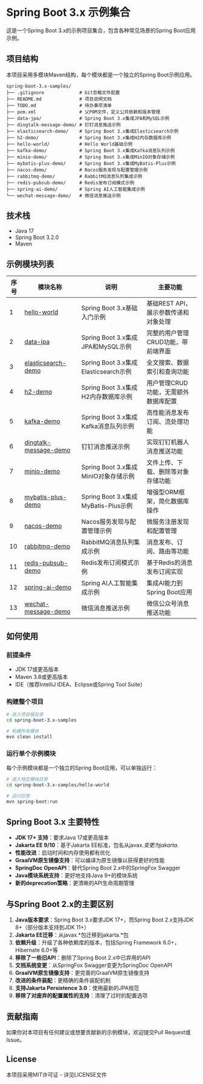 # Spring Boot 3.x 示例集合

这是一个Spring Boot 3.x的示例项目集合，包含各种常见场景的Spring Boot应用示例。

## 项目结构
本项目采用多模块Maven结构，每个模块都是一个独立的Spring Boot示例应用。

```
spring-boot-3.x-samples/
├── .gitignore             # Git忽略文件配置
├── README.md              # 项目说明文档
├── TODO.md                # 待办事项清单
├── pom.xml                # 父POM文件，定义公共依赖和版本管理
├── data-jpa/              # Spring Boot 3.x集成JPA和MySQL示例
├── dingtalk-message-demo/ # 钉钉消息推送示例
├── elasticsearch-demo/    # Spring Boot 3.x集成Elasticsearch示例
├── h2-demo/               # Spring Boot 3.x集成H2内存数据库示例
├── hello-world/           # Hello World基础示例
├── kafka-demo/            # Spring Boot 3.x集成Kafka消息队列示例
├── minio-demo/            # Spring Boot 3.x集成MinIO对象存储示例
├── mybatis-plus-demo/     # Spring Boot 3.x集成MyBatis-Plus示例
├── nacos-demo/            # Nacos服务发现与配置管理示例
├── rabbitmq-demo/         # RabbitMQ消息队列集成示例
├── redis-pubsub-demo/     # Redis发布订阅模式示例
├── spring-ai-demo/        # Spring AI人工智能集成示例
└── wechat-message-demo/   # 微信消息推送示例
```

## 技术栈
- Java 17
- Spring Boot 3.2.0
- Maven

## 示例模块列表
| 序号 | 模块名称 | 说明 | 主要功能 |
|-----|---------|------|---------|
| 1 | [hello-world](hello-world) | Spring Boot 3.x基础入门示例 | 基础REST API，展示参数传递和对象处理 |
| 2 | [data-jpa](data-jpa) | Spring Boot 3.x集成JPA和MySQL示例 | 完整的用户管理CRUD功能，带前端界面 |
| 3 | [elasticsearch-demo](elasticsearch-demo) | Spring Boot 3.x集成Elasticsearch示例 | 全文搜索、数据索引和查询功能 |
| 4 | [h2-demo](h2-demo) | Spring Boot 3.x集成H2内存数据库示例 | 用户管理CRUD功能，无需额外数据库配置 |
| 5 | [kafka-demo](kafka-demo) | Spring Boot 3.x集成Kafka消息队列示例 | 高性能消息发布订阅、流处理功能 |
| 6 | [dingtalk-message-demo](dingtalk-message-demo) | 钉钉消息推送示例 | 实现钉钉机器人消息推送功能 |
| 7 | [minio-demo](minio-demo) | Spring Boot 3.x集成MinIO对象存储示例 | 文件上传、下载、删除等对象存储功能 |
| 8 | [mybatis-plus-demo](mybatis-plus-demo) | Spring Boot 3.x集成MyBatis-Plus示例 | 增强型ORM框架，简化数据库操作 |
| 9 | [nacos-demo](nacos-demo) | Nacos服务发现与配置管理示例 | 微服务注册发现和配置管理 |
| 10 | [rabbitmq-demo](rabbitmq-demo) | RabbitMQ消息队列集成示例 | 消息发布、订阅、路由等功能 |
| 11 | [redis-pubsub-demo](redis-pubsub-demo) | Redis发布订阅模式示例 | 基于Redis的消息发布订阅实现 |
| 12 | [spring-ai-demo](spring-ai-demo) | Spring AI人工智能集成示例 | 集成AI能力到Spring Boot应用 |
| 13 | [wechat-message-demo](wechat-message-demo) | 微信消息推送示例 | 微信公众号消息推送功能 |

## 如何使用

### 前提条件
- JDK 17或更高版本
- Maven 3.8或更高版本
- IDE（推荐IntelliJ IDEA、Eclipse或Spring Tool Suite）

### 构建整个项目
```bash
# 进入项目根目录
cd spring-boot-3.x-samples

# 构建所有模块
mvn clean install
```

### 运行单个示例模块
每个示例模块都是一个独立的Spring Boot应用，可以单独运行：

```bash
# 进入特定模块目录
cd spring-boot-3.x-samples/hello-world

# 运行应用
mvn spring-boot:run
```

## Spring Boot 3.x 主要特性
- **JDK 17+ 支持**：要求Java 17或更高版本
- **Jakarta EE 9/10**：基于Jakarta EE标准，包名从javax.*变更为jakarta.*
- **性能改进**：启动时间和内存使用都有优化
- **GraalVM原生镜像支持**：可以编译为原生镜像以获得更好的性能
- **SpringDoc OpenAPI**：替代Spring Boot 2.x中的SpringFox Swagger
- **Java模块系统支持**：更好地支持Java 9+的模块系统
- **新的deprecation策略**：更清晰的API生命周期管理

## 与Spring Boot 2.x的主要区别
1. **Java版本要求**：Spring Boot 3.x要求JDK 17+，而Spring Boot 2.x支持JDK 8+（部分版本支持到JDK 11+）
2. **Jakarta EE迁移**：从javax.*包迁移到jakarta.*包
3. **依赖升级**：升级了各种依赖库的版本，包括Spring Framework 6.0+，Hibernate 6.0+等
4. **移除了一些旧API**：删除了Spring Boot 2.x中已弃用的API
5. **文档系统变更**：从SpringFox Swagger变更为SpringDoc OpenAPI
6. **GraalVM原生镜像支持**：更完善的GraalVM原生镜像支持
7. **改进的条件装配**：更精确的条件装配机制
8. **支持Jakarta Persistence 3.0**：使用最新的JPA规范
9. **移除了对废弃的配置属性的支持**：清理了过时的配置选项

## 贡献指南
如果你对本项目有任何建议或想要贡献新的示例模块，欢迎提交Pull Request或Issue。

## License
本项目采用MIT许可证 - 详见LICENSE文件